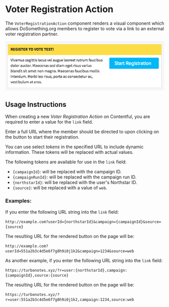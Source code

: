 # Voter Registration Action

The `VoterRegistrationAction` component renders a visual component which allows DoSomething.org members to register to vote via a link to an external voter registration partner.

![Voter Registration Action component](../../.gitbook/assets/voter-registration-action-component.png)

## Usage Instructions

When creating a new _Voter Registration Action_ on Contentful, you are required to enter a value for the `link` field.

Enter a full URL where the member should be directed to upon clicking on the button to start their registration.

You can use select _tokens_ in the specified URL to include dynamic information. These tokens will be replaced with actual values.

The following tokens are available for use in the `link` field:

* `{campaignId}`: will be replaced with the campaign ID.
* `{campaignRunId}`: will be replaced with the campaign run ID.
* `{northstarId}`: will be replaced with the user's Northstar ID.
* `{source}`: will be replaced with a value of `web`.

### Examples:

If you enter the following URL string into the `link` field:

```http
http://example.com?userId={northstarId}&campaign={campaignId}&source={source}
```

The resulting URL for the rendered button on the page will be:

```http
http://example.com?userId=551a2b3c4d5e6f7g8h9i0j1k2&campaign=1234&source=web
```

As another example, if you enter the following URL string into the `link` field:

```http
https://turbonotes.xyz/?r=user:{northstarId},campaign:{campaignId},source:{source}
```

The resulting URL for the rendered button on the page will be:

```http
https://turbonotes.xyz/?r=user:551a2b3c4d5e6f7g8h9i0j1k2,campaign:1234,source:web
```
